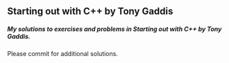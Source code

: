 ## Starting out with C++ by Tony Gaddis




##### My solutions to exercises and problems in Starting out with C++ by Tony Gaddis. 
Please commit for additional solutions.  
